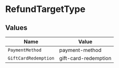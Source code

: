 # RefundTargetType


## Values

| Name                 | Value                |
| -------------------- | -------------------- |
| `PaymentMethod`      | payment-method       |
| `GiftCardRedemption` | gift-card-redemption |